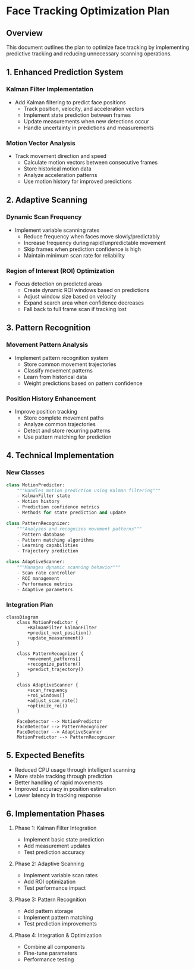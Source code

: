 # Face Tracking Optimization Plan

## Overview
This document outlines the plan to optimize face tracking by implementing predictive tracking and reducing unnecessary scanning operations.

## 1. Enhanced Prediction System

### Kalman Filter Implementation
- Add Kalman filtering to predict face positions
  - Track position, velocity, and acceleration vectors
  - Implement state prediction between frames
  - Update measurements when new detections occur
  - Handle uncertainty in predictions and measurements

### Motion Vector Analysis
- Track movement direction and speed
  - Calculate motion vectors between consecutive frames
  - Store historical motion data
  - Analyze acceleration patterns
  - Use motion history for improved predictions

## 2. Adaptive Scanning

### Dynamic Scan Frequency
- Implement variable scanning rates
  - Reduce frequency when faces move slowly/predictably
  - Increase frequency during rapid/unpredictable movement
  - Skip frames when prediction confidence is high
  - Maintain minimum scan rate for reliability

### Region of Interest (ROI) Optimization
- Focus detection on predicted areas
  - Create dynamic ROI windows based on predictions
  - Adjust window size based on velocity
  - Expand search area when confidence decreases
  - Fall back to full frame scan if tracking lost

## 3. Pattern Recognition

### Movement Pattern Analysis
- Implement pattern recognition system
  - Store common movement trajectories
  - Classify movement patterns
  - Learn from historical data
  - Weight predictions based on pattern confidence

### Position History Enhancement
- Improve position tracking
  - Store complete movement paths
  - Analyze common trajectories
  - Detect and store recurring patterns
  - Use pattern matching for prediction

## 4. Technical Implementation

### New Classes

```python
class MotionPredictor:
    """Handles motion prediction using Kalman filtering"""
    - KalmanFilter state
    - Motion history
    - Prediction confidence metrics
    - Methods for state prediction and update

class PatternRecognizer:
    """Analyzes and recognizes movement patterns"""
    - Pattern database
    - Pattern matching algorithms
    - Learning capabilities
    - Trajectory prediction

class AdaptiveScanner:
    """Manages dynamic scanning behavior"""
    - Scan rate controller
    - ROI management
    - Performance metrics
    - Adaptive parameters
```

### Integration Plan

```mermaid
classDiagram
    class MotionPredictor {
        +KalmanFilter kalmanFilter
        +predict_next_position()
        +update_measurement()
    }
    
    class PatternRecognizer {
        +movement_patterns[]
        +recognize_pattern()
        +predict_trajectory()
    }
    
    class AdaptiveScanner {
        +scan_frequency
        +roi_windows[]
        +adjust_scan_rate()
        +optimize_roi()
    }
    
    FaceDetector --> MotionPredictor
    FaceDetector --> PatternRecognizer
    FaceDetector --> AdaptiveScanner
    MotionPredictor --> PatternRecognizer
```

## 5. Expected Benefits

- Reduced CPU usage through intelligent scanning
- More stable tracking through prediction
- Better handling of rapid movements
- Improved accuracy in position estimation
- Lower latency in tracking response

## 6. Implementation Phases

1. Phase 1: Kalman Filter Integration
   - Implement basic state prediction
   - Add measurement updates
   - Test prediction accuracy

2. Phase 2: Adaptive Scanning
   - Implement variable scan rates
   - Add ROI optimization
   - Test performance impact

3. Phase 3: Pattern Recognition
   - Add pattern storage
   - Implement pattern matching
   - Test prediction improvements

4. Phase 4: Integration & Optimization
   - Combine all components
   - Fine-tune parameters
   - Performance testing